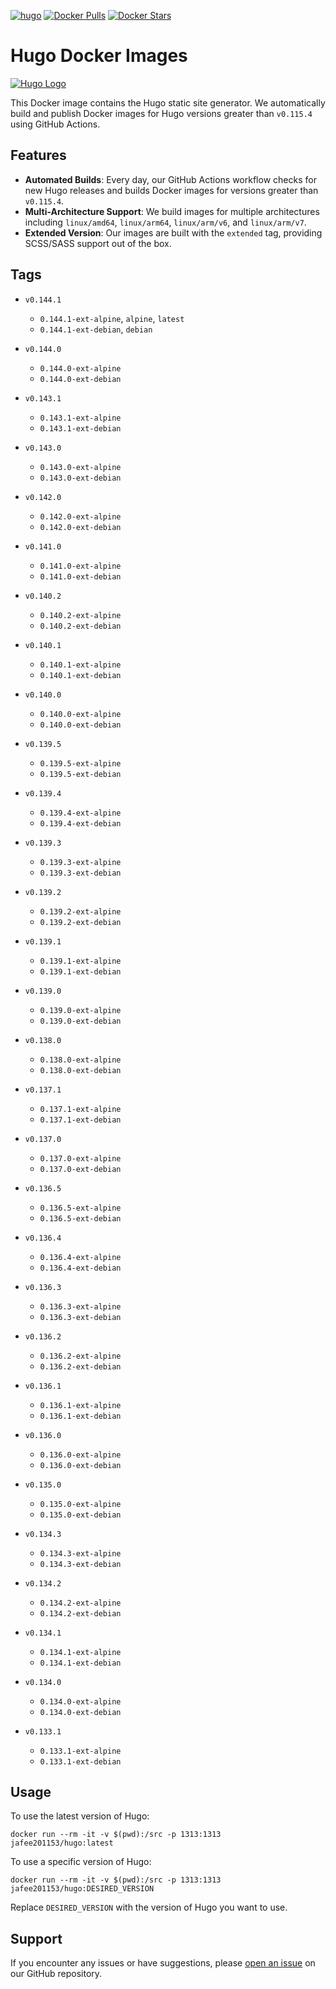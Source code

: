 [![hugo](https://github.com/leoli0605/docker-hugo/actions/workflows/publish.yml/badge.svg)](https://github.com/leoli0605/docker-hugo/actions/workflows/publish.yml)
[![Docker Pulls](https://img.shields.io/docker/pulls/jafee201153/hugo.svg)](https://hub.docker.com/r/jafee201153/hugo/)
[![Docker Stars](https://img.shields.io/docker/stars/jafee201153/hugo.svg)](https://hub.docker.com/r/jafee201153/hugo/)

# Hugo Docker Images

[![Hugo Logo](https://gohugo.io/images/hugo-logo-wide.svg)](https://github.com/gohugoio/hugo)

This Docker image contains the Hugo static site generator. We automatically build and publish Docker images for Hugo versions greater than `v0.115.4` using GitHub Actions.

## Features

-   **Automated Builds**: Every day, our GitHub Actions workflow checks for new Hugo releases and builds Docker images for versions greater than `v0.115.4`.
-   **Multi-Architecture Support**: We build images for multiple architectures including `linux/amd64`, `linux/arm64`, `linux/arm/v6`, and `linux/arm/v7`.
-   **Extended Version**: Our images are built with the `extended` tag, providing SCSS/SASS support out of the box.

## Tags

<!-- TAGS_START -->

-   `v0.144.1`
    -   `0.144.1-ext-alpine`, `alpine`, `latest`
    -   `0.144.1-ext-debian`, `debian`
    
-   `v0.144.0`
    -   `0.144.0-ext-alpine`
    -   `0.144.0-ext-debian`
    
-   `v0.143.1`
    -   `0.143.1-ext-alpine`
    -   `0.143.1-ext-debian`
    
-   `v0.143.0`
    -   `0.143.0-ext-alpine`
    -   `0.143.0-ext-debian`
    
-   `v0.142.0`
    -   `0.142.0-ext-alpine`
    -   `0.142.0-ext-debian`
    
-   `v0.141.0`
    -   `0.141.0-ext-alpine`
    -   `0.141.0-ext-debian`
    
-   `v0.140.2`
    -   `0.140.2-ext-alpine`
    -   `0.140.2-ext-debian`
    
-   `v0.140.1`
    -   `0.140.1-ext-alpine`
    -   `0.140.1-ext-debian`
    
-   `v0.140.0`
    -   `0.140.0-ext-alpine`
    -   `0.140.0-ext-debian`
    
-   `v0.139.5`
    -   `0.139.5-ext-alpine`
    -   `0.139.5-ext-debian`
    
-   `v0.139.4`
    -   `0.139.4-ext-alpine`
    -   `0.139.4-ext-debian`
    
-   `v0.139.3`
    -   `0.139.3-ext-alpine`
    -   `0.139.3-ext-debian`
    
-   `v0.139.2`
    -   `0.139.2-ext-alpine`
    -   `0.139.2-ext-debian`
    
-   `v0.139.1`
    -   `0.139.1-ext-alpine`
    -   `0.139.1-ext-debian`
    
-   `v0.139.0`
    -   `0.139.0-ext-alpine`
    -   `0.139.0-ext-debian`
    
-   `v0.138.0`
    -   `0.138.0-ext-alpine`
    -   `0.138.0-ext-debian`
    
-   `v0.137.1`
    -   `0.137.1-ext-alpine`
    -   `0.137.1-ext-debian`
    
-   `v0.137.0`
    -   `0.137.0-ext-alpine`
    -   `0.137.0-ext-debian`
    
-   `v0.136.5`
    -   `0.136.5-ext-alpine`
    -   `0.136.5-ext-debian`
    
-   `v0.136.4`
    -   `0.136.4-ext-alpine`
    -   `0.136.4-ext-debian`
    
-   `v0.136.3`
    -   `0.136.3-ext-alpine`
    -   `0.136.3-ext-debian`
    
-   `v0.136.2`
    -   `0.136.2-ext-alpine`
    -   `0.136.2-ext-debian`
    
-   `v0.136.1`
    -   `0.136.1-ext-alpine`
    -   `0.136.1-ext-debian`
    
-   `v0.136.0`
    -   `0.136.0-ext-alpine`
    -   `0.136.0-ext-debian`
    
-   `v0.135.0`
    -   `0.135.0-ext-alpine`
    -   `0.135.0-ext-debian`
    
-   `v0.134.3`
    -   `0.134.3-ext-alpine`
    -   `0.134.3-ext-debian`
    
-   `v0.134.2`
    -   `0.134.2-ext-alpine`
    -   `0.134.2-ext-debian`
    
-   `v0.134.1`
    -   `0.134.1-ext-alpine`
    -   `0.134.1-ext-debian`
    
-   `v0.134.0`
    -   `0.134.0-ext-alpine`
    -   `0.134.0-ext-debian`
    
-   `v0.133.1`
    -   `0.133.1-ext-alpine`
    -   `0.133.1-ext-debian`
    
<!-- TAGS_END -->

## Usage

To use the latest version of Hugo:

```
docker run --rm -it -v $(pwd):/src -p 1313:1313 jafee201153/hugo:latest
```

To use a specific version of Hugo:

```
docker run --rm -it -v $(pwd):/src -p 1313:1313 jafee201153/hugo:DESIRED_VERSION
```

Replace `DESIRED_VERSION` with the version of Hugo you want to use.

## Support

If you encounter any issues or have suggestions, please [open an issue](https://github.com/leoli0605/docker-hugo/issues) on our GitHub repository.
